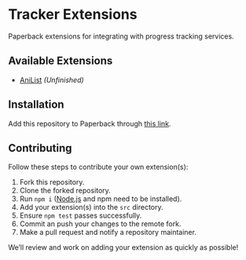 # Tracker Extensions

Paperback extensions for integrating with progress tracking services.

## Available Extensions

- [AniList](https://anilist.co) _(Unfinished)_

## Installation

Add this repository to Paperback through [this link](https://paperback-community.github.io/tracker-extensions).

## Contributing

Follow these steps to contribute your own extension(s):

1. Fork this repository.
2. Clone the forked repository.
3. Run `npm i` ([Node.js](https://nodejs.org) and npm need to be installed).
4. Add your extension(s) into the `src` directory.
5. Ensure `npm test` passes successfully.
6. Commit an push your changes to the remote fork.
7. Make a pull request and notify a repository maintainer.

We’ll review and work on adding your extension as quickly as possible!
